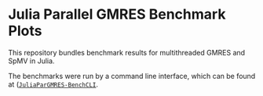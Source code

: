 # Julia Parallel GMRES Benchmark Plots

This repository bundles benchmark results for multithreaded GMRES and SpMV in Julia.

The benchmarks were run by a command line interface, which can be found at ([`JuliaParGMRES-BenchCLI`](https://github.com/jkrch/JuliaParGMRES-Plots).









